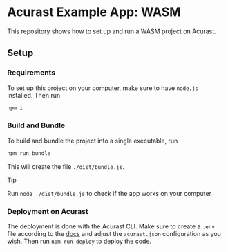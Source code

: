 # Acurast Example App: WASM

This repository shows how to set up and run a WASM project on Acurast.

## Setup

### Requirements

To set up this project on your computer, make sure to have `node.js` installed. Then run

```bash
npm i
```

### Build and Bundle

To build and bundle the project into a single executable, run

```bash
npm run bundle
```

This will create the file `./dist/bundle.js`.

> [!TIP]
> Run `node ./dist/bundle.js` to check if the app works on your computer

### Deployment on Acurast

The deployment is done with the Acurast CLI. Make sure to create a `.env` file according to the [docs](https://github.com/Acurast/acurast-cli?tab=readme-ov-file#example-configuration) and adjust the `acurast.json` configuration as you wish. Then run `npm run deploy` to deploy the code.
